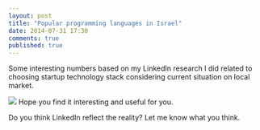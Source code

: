```yaml
---
layout: post
title: "Popular programming languages in Israel"
date: 2014-07-31 17:30
comments: true
published: true
---
```


Some interesting numbers based on my LinkedIn research I did related to  choosing startup technology stack considering current situation on local market. 

![](https://pbs.twimg.com/media/Bt4SrvoIgAAlnQX.png:large)
Hope you find it interesting and useful for you.

Do you think LinkedIn reflect the reality? Let me know what you think. 